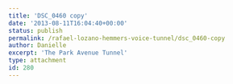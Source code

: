 ```yaml
---
title: 'DSC_0460 copy'
date: '2013-08-11T16:04:40+00:00'
status: publish
permalink: /rafael-lozano-hemmers-voice-tunnel/dsc_0460-copy
author: Danielle
excerpt: 'The Park Avenue Tunnel'
type: attachment
id: 280
---
```

<!DOCTYPE html PUBLIC "-//W3C//DTD HTML 4.0 Transitional//EN" "http://www.w3.org/TR/REC-html40/loose.dtd">
<?xml encoding="UTF-8">
